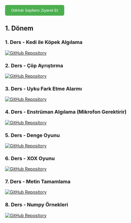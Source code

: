 <a href="https://github.com/SWAPNIL-141" target="_blank">
    <button style="padding: 10px 20px; background-color: #4CAF50; color: white; border: none; border-radius: 5px; cursor: pointer;">
        GitHub Sayfamı Ziyaret Et
    </button>
</a>

## 1. Dönem

### 1. Ders - Kedi ile Köpek Algılama

[![GitHub Repository](https://img.shields.io/badge/GitHub-Repository-blue)](https://github.com/SWAPNIL-141/Yapay-Zeka-Dersler/tree/main/Yapay%20Zeka%20Ders%201) 

### 2. Ders - Çöp Ayrıştırma

[![GitHub Repository](https://img.shields.io/badge/GitHub-Repository-blue)](https://github.com/SWAPNIL-141/Yapay-Zeka-Dersler/tree/main/Yapay%20Zeka%20Ders%202) 

### 3. Ders - Uyku Fark Etme Alarmı

[![GitHub Repository](https://img.shields.io/badge/GitHub-Repository-blue)](https://github.com/SWAPNIL-141/Yapay-Zeka-Dersler/tree/main/Yapay%20Zeka%20Ders%203) 

### 4. Ders - Enstrüman Algılama (Mikrofon Gerektirir)

[![GitHub Repository](https://img.shields.io/badge/GitHub-Repository-blue)](https://github.com/SWAPNIL-141/Yapay-Zeka-Dersler/tree/main/Yapay%20Zeka%20Ders%204) 

### 5. Ders - Denge Oyunu

[![GitHub Repository](https://img.shields.io/badge/GitHub-Repository-blue)](https://github.com/SWAPNIL-141/Yapay-Zeka-Dersler/tree/main/Yapay%20Zeka%20Ders%205) 

### 6. Ders - XOX Oyunu

[![GitHub Repository](https://img.shields.io/badge/GitHub-Repository-blue)](https://github.com/SWAPNIL-141/Yapay-Zeka-Dersler/tree/main/Yapay%20Zeka%20Ders%206) 

### 7. Ders - Metin Tamamlama

[![GitHub Repository](https://img.shields.io/badge/GitHub-Repository-blue)](https://github.com/SWAPNIL-141/Yapay-Zeka-Dersler/tree/main/Yapay%20Zeka%20Ders%207) 


### 8. Ders - Numpy Örnekleri

[![GitHub Repository](https://img.shields.io/badge/GitHub-Repository-blue)](https://github.com/SWAPNIL-141/Yapay-Zeka-Dersler/tree/main/Yapay%20Zeka%20Ders%208) 

